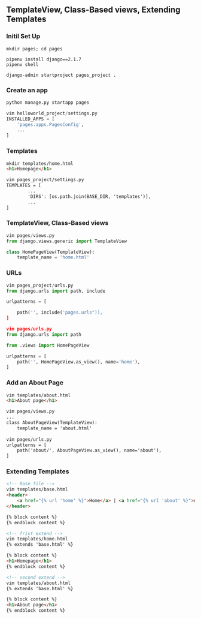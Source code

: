 ## TemplateView, Class-Based views, Extending Templates

### Initil Set Up
```shell
mkdir pages; cd pages

pipenv install django==2.1.7
pipenv shell

django-admin startproject pages_project .
```

### Create an app
```python
python manage.py startapp pages

vim helloworld_project/settings.py
INSTALLED_APPS = [
    'pages.apps.PagesConfig',
    ...
]
```

### Templates
```html
mkdir templates/home.html
<h1>Homepage</h1>

vim pages_project/settings.py
TEMPLATES = [
        ...
        'DIRS': [os.path.join(BASE_DIR, 'templates')],
        ...
]
```

### TemplateView, Class-Based views
```python
vim pages/views.py
from django.views.generic import TemplateView

class HomePageView(TemplateView):
    template_name = 'home.html'
```

### URLs
```python
vim pages_project/urls.py
from django.urls import path, include

urlpatterns = [

    path('', include('pages.urls")),
]

vim pages/urls.py
from django.urls import path

from .views import HomePageView

urlpatterns = [
    path('', HomePageView.as_view(), name='home'),
]
```
### Add an About Page
```html
vim templates/about.html
<h1>About page</h1>

vim pages/views.py
...
class AboutPageView(TemplateView):
    template_name = 'about.html'
    
vim pages/urls.py
urlpatterns = [
    path('about/', AboutPageView.as_view(), name='about'),
] 
```

### Extending Templates
```html
<!-- Base file -->
vim templates/base.html
<header>
    <a href="{% url 'home' %}">Home</a> | <a href="{% url 'about' %}">About</a>
</header>

{% block content %}
{% endblock content %}

<!-- frist extend -->
vim templates/home.html
{% extends 'base.html' %}

{% block content %}
<h1>Homepage</h1>
{% endblock content %}

<!-- second extend -->
vim templates/about.html
{% extends 'base.html' %}

{% block content %}
<h1>About page</h1>
{% endblock content %}
```
